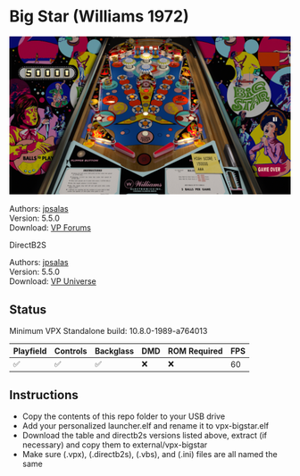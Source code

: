 # Big Star (Williams 1972)

![Table Preview](../../images/vpx-bigstar.jpg)

Authors: [jpsalas](https://www.vpforums.org/index.php?showuser=277)  
Version: 5.5.0  
Download: [VP Forums](https://www.vpforums.org/index.php?app=downloads&showfile=14460)

DirectB2S

Authors: [jpsalas](https://www.vpforums.org/index.php?showuser=277)  
Version: 5.5.0  
Download: [VP Universe](https://www.vpforums.org/index.php?app=downloads&showfile=14460)

## Status 

Minimum VPX Standalone build: 10.8.0-1989-a764013

| Playfield | Controls | Backglass | DMD | ROM Required | FPS | 
|-----------|----------|-----------|-----|--------------|-----|
| :white_check_mark: | :white_check_mark: | :white_check_mark: | :x: | :x: | 60 |

## Instructions

- Copy the contents of this repo folder to your USB drive
- Add your personalized launcher.elf and rename it to vpx-bigstar.elf
- Download the table and directb2s versions listed above, extract (if necessary) and copy them to external/vpx-bigstar
- Make sure (.vpx), (.directb2s), (.vbs), and (.ini) files are all named the same
